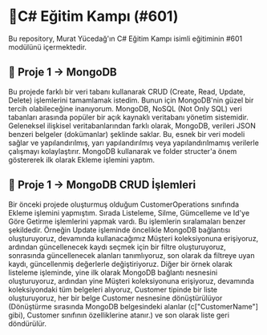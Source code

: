 # :gem:C# Eğitim Kampı (#601)
Bu repository, Murat Yücedağ'ın C# Eğitim Kampı isimli eğitiminin #601 modülünü içermektedir.

## :pushpin: Proje 1 -> MongoDB
Bu projede farklı bir veri tabanı kullanarak CRUD (Create, Read, Update, Delete) işlemlerini tamamlamak istedim. Bunun için MongoDB'nin güzel bir tercih olabileceğine inanıyorum. MongoDB, NoSQL (Not Only SQL) veri tabanları arasında popüler bir açık kaynaklı veritabanı yönetim sistemidir. Geleneksel ilişkisel veritabanlarından farklı olarak, MongoDB, verileri JSON benzeri belgeler (dokümanlar) şeklinde saklar. Bu, esnek bir veri modeli sağlar ve yapılandırılmış, yarı yapılandırılmış veya yapılandırılmamış verilerle çalışmayı kolaylaştırır. MongoDB kullanarak ve folder structer'a önem göstererek ilk olarak Ekleme işlemini yaptım.

## :pushpin: Proje 1 -> MongoDB CRUD İşlemleri
Bir önceki projede oluşturmuş olduğum CustomerOperations sınıfında Ekleme işlemini yapmıştım. Sırada Listeleme, Silme, Gümcelleme ve Id'ye Göre Getirme işlemlerini yapmak vardı. Bu işlemlerin sıralamaları benzer şekildedir. Örneğin Update işleminde öncelikle MongoDB bağlantısı oluşturuyoruz, devamında kullanacağımız Müşteri koleksiyonuna erişiyoruz, ardından güncellenecek kaydı seçmek için bir filtre oluşturuyoruz, sonrasında güncellenecek alanları tanımlıyoruz, son olarak da filtreye uyan kaydı, güncellenmiş değerlerle değiştiriyoruz. Diğer bir örnek olarak listeleme işleminde, yine ilk olarak MongoDB bağlantı nesnesini oluşturuyoruz, ardından yine Müşteri koleksiyonuna erişiyoruz, devamında koleksiyondaki tüm belgeleri alıyoruz, Customer tipinde bir liste oluşturuyoruz, her bir belge Customer nesnesine dönüştürülüyor (Dönüştürme sırasında MongoDB belgesindeki alanlar (c["CustomerName"] gibi), Customer sınıfının özelliklerine atanır.) ve son olarak liste geri döndürülür.



